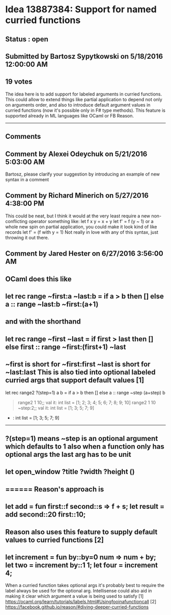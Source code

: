# Idea 13887384: Support for named curried functions #

## Status : open

## Submitted by Bartosz Sypytkowski on 5/18/2016 12:00:00 AM

## 19 votes

The idea here is to add support for labeled arguments in curried functions. This could allow to extend things like partial application to depend not only on arguments order, and also to introduce default argument values in curried functions (now it's possible only in F# type methods).
This feature is supported already in ML languages like OCaml or FB Reason.


------------------------
## Comments


## Comment by Alexei Odeychuk on 5/21/2016 5:03:00 AM
Bartosz, please clarify your suggestion by introducing an example of new syntax in a comment


## Comment by Richard Minerich on 5/27/2016 4:38:00 PM
This could be neat, but I think it would at the very least require a new non-conflicting operator something like:
let f x y = x + y
let f' = f (y ~ 1)
or a whole new spin on partial application, you could make it look kind of like records
let f' = (f with y = 1)
Not really in love with any of this syntax, just throwing it out there.


## Comment by Jared Hester on 6/27/2016 3:56:00 AM
OCaml does this like
-------
let rec range ~first:a ~last:b =
if a > b then []
else a :: range ~last:b ~first:(a+1)
-------
and with the shorthand
-------
let rec range ~first ~last =
if first > last then []
else first :: range ~first:(first+1) ~last
-------
~first is short for ~first:first
~last is short for ~last:last
This is also tied into optional labeled curried args that support default values [1]
------
let rec range2 ?(step=1) a b =
if a > b then []
else a :: range ~step (a+step) b
> range2 1 10;;
val it: int list = [1; 2; 3; 4; 5; 6; 7; 8; 9; 10]
> range2 1 10 ~step:2;;
val it: int list = [1; 3; 5; 7; 9]
- : int list = [1; 3; 5; 7; 9]
------
?(step=1) means ~step is an optional argument which defaults to 1
also when a function only has optional args the last arg has to be unit
------
let open_window ?title ?width ?height ()
------
======
Reason's approach is
------
let add = fun first::f second::s => f + s;
let result = add second::20 first::10;
------
Reason also uses this feature to supply default values to curried functions [2]
------
let increment = fun by::by=0 num => num + by;
let two = increment by::1 1;
let four = increment 4;
------
When a curried function takes optional args it's probably best to require the label always
be used for the optional arg.
Intellisense could also aid in making it clear which argument a value is being used to satisfy
[1] https://ocaml.org/learn/tutorials/labels.html#Usingfooinafunctioncall
[2] https://facebook.github.io/reason/#diving-deeper-curried-functions

